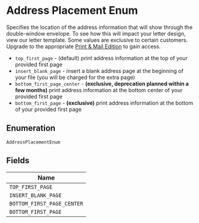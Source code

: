 
# Address Placement Enum

Specifies the location of the address information that will show through the double-window envelope. To see how this will impact your letter design, view our letter template.
Some values are exclusive to certain customers. Upgrade to the appropriate <a href="https://dashboard.lob.com/#/settings/editions" target="_blank">Print & Mail Edition</a> to gain access.

* `top_first_page` - (default) print address information at the top of your provided first page
* `insert_blank_page` - insert a blank address page at the beginning of your file (you will be charged for the extra page)
* `bottom_first_page_center` - **(exclusive, deprecation planned within a few months)** print address information at the bottom center of your provided first page
* `bottom_first_page` - **(exclusive)** print address information at the bottom of your provided first page

## Enumeration

`AddressPlacementEnum`

## Fields

| Name |
|  --- |
| `TOP_FIRST_PAGE` |
| `INSERT_BLANK_PAGE` |
| `BOTTOM_FIRST_PAGE_CENTER` |
| `BOTTOM_FIRST_PAGE` |

